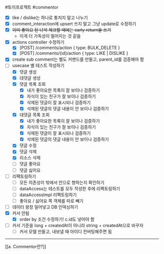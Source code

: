 #토이프로젝트 #commentor 

 - [x] like / dislike는 하나로 퉁치지 말고 나누기
 - [x] comment_interaction에 upsert 쓰지 말고 그냥 update로 수정하기
 - [x] ~~이미 좋아요 된 녀석 체크할 때에는 early return을 쓰기~~
	 - 이게 더 가독성이 떨어지는 것 같음
 - [x] actions controller 수정하기
	 - [x] [POST] /comments/action { type: BULK_DELETE }
	 - [x] [POST] /comments/{id}/action { type: LIKE | DISLIKE }
- [x] create sub comment는 별도 커맨드를 만들고, parent_id를 검증해야 함
- [ ] usecase 별 테스트 작성하기
	- [x] 댓글 생성
	- [x] 대댓글 생성
	- [x] 댓글 목록 조회
		- [x] 내가 좋아요한 목록이 잘 보이나 검증하기
		- [x] 자식이 있는 친구가 잘 보이나 검증하기
		- [x] 삭제된 댓글이 잘 표시되나 검증하기
		- [x] 삭제된 댓글의 댓글 내용이 안 보이나 검증하기
	- [x] 대댓글 목록 조회
		- [x] 내가 좋아요한 목록이 잘 보이나 검증하기
		- [x] 자식이 있는 친구가 잘 보이나 검증하기
		- [x] 삭제된 댓글이 잘 표시되나 검증하기
		- [x] 삭제된 댓글의 댓글 내용이 안 보이나 검증하기
	- [x] 댓글 수정
	- [x] 댓글 삭제
	- [x] 리소스 삭제
	- [ ] 댓글 좋아요
	- [ ] 댓글 싫어요
- [ ] 리팩토링하기
	- [ ] 모든 의존성이 밖에서 안으로 향하는지 확인하기
	- [ ] dataAccess는 테스트를 모두 작성한 후에 리팩토링하기
	- [ ] dataAccessImpl 리팩토링하기
	- [ ] 좋아요 / 싫어요 쪽 객체를 따로 빼기
- [ ] 데이터 왕창 밀어넣고 DB 인덱싱하기
- [x] 커서 안됨
	- [x] order by 조건 수정하기! c.id도 넣어야 함
- [ ] 커서 기준을 long + createdAt이 아니라 string + createdAt으로 바꾸자
	- [ ] 커서 모델 만들고, 내보낼 때 아이디 컨버팅해주면 됨
---
[[a. Commentor란?]]